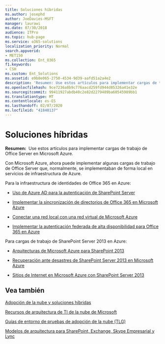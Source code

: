 ```yaml
---
title: Soluciones híbridas
ms.author: josephd
author: JoeDavies-MSFT
manager: laurawi
ms.date: 07/30/2018
audience: ITPro
ms.topic: hub-page
ms.service: o365-solutions
localization_priority: Normal
search.appverid:
- MET150
ms.collection: Ent_O365
f1.keywords:
- CSH
ms.custom: Ent_Solutions
ms.assetid: e9b8e065-2750-4534-9d39-aafd51a2a4e2
description: 'Resumen: Use estos artículos para implementar cargas de trabajo de Office Server en Microsoft Azure.'
ms.openlocfilehash: 9ce7236a8b9c776aacd259fd944d85326a41e32e
ms.sourcegitcommit: 99411927abdb40c2e82d2279489ba60545989bb1
ms.translationtype: MT
ms.contentlocale: es-ES
ms.lasthandoff: 02/07/2020
ms.locfileid: "41840137"
---
```

# <a name="hybrid-solutions"></a>Soluciones híbridas

 **Resumen:**  Use estos artículos para implementar cargas de trabajo de Office Server en Microsoft Azure.
  
Con Microsoft Azure, ahora puede implementar algunas cargas de trabajo de Office Server que, normalmente, se implementaban de forma local en servicios de infraestructura de Azure.
  
Para la infraestructura de identidades de Office 365 en Azure:

- [Uso de Azure AD para la autenticación de SharePoint Server](using-azure-ad-for-sharepoint-server-authentication.md)

- [Implementar la sincronización de directorios de Office 365 en Microsoft Azure](deploy-office-365-directory-synchronization-dirsync-in-microsoft-azure.md)
  
- [Conectar una red local con una red virtual de Microsoft Azure](connect-an-on-premises-network-to-a-microsoft-azure-virtual-network.md)
    
- [Implementar la autenticación federada de alta disponibilidad para Office 365 en Azure](deploy-high-availability-federated-authentication-for-office-365-in-azure.md)
    
Para cargas de trabajo de SharePoint Server 2013 en Azure:
  
- [Arquitecturas de Microsoft Azure para SharePoint 2013](microsoft-azure-architectures-for-sharepoint-2013.md)
    
- [Recuperación ante desastres de SharePoint Server 2013 en Microsoft Azure](sharepoint-server-2013-disaster-recovery-in-microsoft-azure.md)
    
- [Sitios de Internet en Microsoft Azure con SharePoint Server 2013](internet-sites-in-microsoft-azure-using-sharepoint-server-2013.md)
  
  
## <a name="see-also"></a>Vea también

[Adopción de la nube y soluciones híbridas](cloud-adoption-and-hybrid-solutions.md)
  
[Recursos de arquitectura de TI de la nube de Microsoft](microsoft-cloud-it-architecture-resources.md)
  
[Guías de entorno de pruebas de adopción de la nube (TLG)](cloud-adoption-test-lab-guides-tlgs.md)
  
[Modelos de arquitectura para SharePoint, Exchange, Skype Empresarial y Lync](architectural-models-for-sharepoint-exchange-skype-for-business-and-lync.md)


